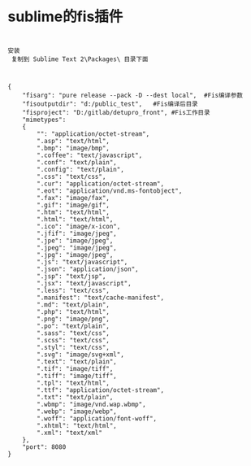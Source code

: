 # sublime的fis插件

#
	安装
	 复制到 Sublime Text 2\Packages\ 目录下面

#
	{
		"fisarg": "pure release --pack -D --dest local",  #Fis编译参数
		"fisoutputdir": "d:/public_test",   #Fis编译后目录
		"fisproject": "D:/gitlab/detupro_front", #Fis工作目录
		"mimetypes":
		{
			"": "application/octet-stream",
			".asp": "text/html",
			".bmp": "image/bmp",
			".coffee": "text/javascript",
			".conf": "text/plain",
			".config": "text/plain",
			".css": "text/css",
			".cur": "application/octet-stream",
			".eot": "application/vnd.ms-fontobject",
			".fax": "image/fax",
			".gif": "image/gif",
			".htm": "text/html",
			".html": "text/html",
			".ico": "image/x-icon",
			".jfif": "image/jpeg",
			".jpe": "image/jpeg",
			".jpeg": "image/jpeg",
			".jpg": "image/jpeg",
			".js": "text/javascript",
			".json": "application/json",
			".jsp": "text/jsp",
			".jsx": "text/javascript",
			".less": "text/css",
			".manifest": "text/cache-manifest",
			".md": "text/plain",
			".php": "text/html",
			".png": "image/png",
			".po": "text/plain",
			".sass": "text/css",
			".scss": "text/css",
			".styl": "text/css",
			".svg": "image/svg+xml",
			".text": "text/plain",
			".tif": "image/tiff",
			".tiff": "image/tiff",
			".tpl": "text/html",
			".ttf": "application/octet-stream",
			".txt": "text/plain",
			".wbmp": "image/vnd.wap.wbmp",
			".webp": "image/webp",
			".woff": "application/font-woff",
			".xhtml": "text/html",
			".xml": "text/xml"
		},
		"port": 8080
	}

